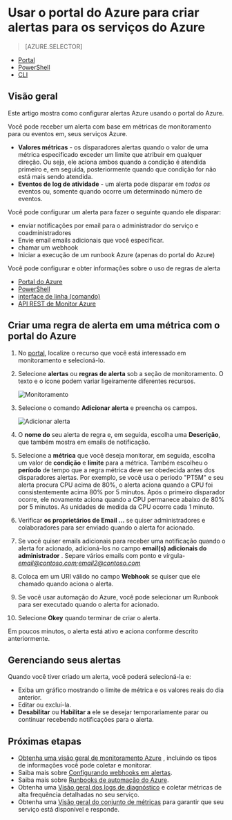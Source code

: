 <properties
    pageTitle="Usar o portal do Azure para criar alertas para os serviços do Azure | Microsoft Azure"
    description="Use o portal do Azure para criar alertas Azure, que podem disparar notificações ou automação quando as condições especificadas forem atendidas."
    authors="rboucher"
    manager="carolz"
    editor=""
    services="monitoring-and-diagnostics"
    documentationCenter="monitoring-and-diagnostics"/>

<tags
    ms.service="monitoring-and-diagnostics"
    ms.workload="na"
    ms.tgt_pltfrm="na"
    ms.devlang="na"
    ms.topic="article"
    ms.date="09/23/2016"
    ms.author="robb"/>

# <a name="use-azure-portal-to-create-alerts-for-azure-services"></a>Usar o portal do Azure para criar alertas para os serviços do Azure

> [AZURE.SELECTOR]
- [Portal](insights-alerts-portal.md)
- [PowerShell](insights-alerts-powershell.md)
- [CLI](insights-alerts-command-line-interface.md)

## <a name="overview"></a>Visão geral

Este artigo mostra como configurar alertas Azure usando o portal do Azure.   

Você pode receber um alerta com base em métricas de monitoramento para ou eventos em, seus serviços Azure.

- **Valores métricas** - os disparadores alertas quando o valor de uma métrica especificado exceder um limite que atribuir em qualquer direção. Ou seja, ele aciona ambos quando a condição é atendida primeiro e, em seguida, posteriormente quando que condição for não está mais sendo atendida.    
- **Eventos de log de atividade** - um alerta pode disparar em *todos os* eventos ou, somente quando ocorre um determinado número de eventos.


Você pode configurar um alerta para fazer o seguinte quando ele disparar:

- enviar notificações por email para o administrador do serviço e coadministradores
- Envie email emails adicionais que você especificar.
- chamar um webhook
- Iniciar a execução de um runbook Azure (apenas do portal do Azure)

Você pode configurar e obter informações sobre o uso de regras de alerta

- [Portal do Azure](insights-alerts-portal.md)
- [PowerShell](insights-alerts-powershell.md)
- [interface de linha (comando)](insights-alerts-command-line-interface.md)
- [API REST de Monitor Azure](https://msdn.microsoft.com/library/azure/dn931945.aspx)


## <a name="create-an-alert-rule-on-a-metric-with-the-azure-portal"></a>Criar uma regra de alerta em uma métrica com o portal do Azure

1. No [portal](https://portal.azure.com/), localize o recurso que você está interessado em monitoramento e selecioná-lo.

2. Selecione **alertas** ou **regras de alerta** sob a seção de monitoramento. O texto e o ícone podem variar ligeiramente diferentes recursos.  

    ![Monitoramento](./media/insights-alerts-portal/AlertRulesButton.png)


3. Selecione o comando **Adicionar alerta** e preencha os campos.

    ![Adicionar alerta](./media/insights-alerts-portal/AddAlertOnlyParamsPage.png)

4. O **nome do** seu alerta de regra e, em seguida, escolha uma **Descrição**, que também mostra em emails de notificação.
5. Selecione a **métrica** que você deseja monitorar, em seguida, escolha um valor de **condição** e **limite** para a métrica. Também escolheu o **período** de tempo que a regra métrica deve ser obedecida antes dos disparadores alertas. Por exemplo, se você usa o período "PT5M" e seu alerta procura CPU acima de 80%, o alerta aciona quando a CPU foi consistentemente acima 80% por 5 minutos. Após o primeiro disparador ocorre, ele novamente aciona quando a CPU permanece abaixo de 80% por 5 minutos. As unidades de medida da CPU ocorre cada 1 minuto.   

6. Verificar **os proprietários de Email …** se quiser administradores e colaboradores para ser enviado quando o alerta for acionado.

7. Se você quiser emails adicionais para receber uma notificação quando o alerta for acionado, adicioná-los no campo **email(s) adicionais do administrador** . Separe vários emails com ponto e vírgula-*email@contoso.com;email2@contoso.com*

8. Coloca em um URI válido no campo **Webhook** se quiser que ele chamado quando aciona o alerta.

9. Se você usar automação do Azure, você pode selecionar um Runbook para ser executado quando o alerta for acionado.

10. Selecione **Okey** quando terminar de criar o alerta.   

Em poucos minutos, o alerta está ativo e aciona conforme descrito anteriormente.

## <a name="managing-your-alerts"></a>Gerenciando seus alertas

Quando você tiver criado um alerta, você poderá selecioná-la e:

- Exiba um gráfico mostrando o limite de métrica e os valores reais do dia anterior.
- Editar ou excluí-la.
- **Desabilitar** ou **Habilitar a** ele se desejar temporariamente parar ou continuar recebendo notificações para o alerta.



## <a name="next-steps"></a>Próximas etapas

* [Obtenha uma visão geral de monitoramento Azure](monitoring-overview.md) , incluindo os tipos de informações você pode coletar e monitorar.
* Saiba mais sobre [Configurando webhooks em alertas](insights-webhooks-alerts.md).
* Saiba mais sobre [Runbooks de automação do Azure](..\automation\automation-starting-a-runbook.md).
* Obtenha uma [Visão geral dos logs de diagnóstico](monitoring-overview-of-diagnostic-logs.md) e coletar métricas de alta frequência detalhadas no seu serviço.
* Obtenha uma [Visão geral do conjunto de métricas](insights-how-to-customize-monitoring.md) para garantir que seu serviço está disponível e responde.
